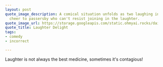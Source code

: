 ```yaml
---
layout: post
quote_image_description: A comical situation unfolds as two laughing individuals spreads
  cheer to passersby who can't resist joining in the laughter.
quote_image_url: https://storage.googleapis.com/static.ohmyai.rocks/daily/2024-02-09.jpg
quote_title: Laughter Delight
tags:
- comedy
- incorrect

---
```


Laughter is not always the best medicine, sometimes it's contagious!